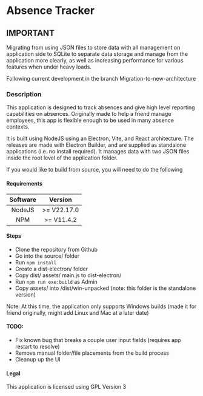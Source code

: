 # Absence Tracker

## IMPORTANT
Migrating from using JSON files to store data with all management on application side to SQLite to separate data storage and manage from the application more clearly, as well as increasing performance for various features when under heavy loads.

Following current development in the branch Migration-to-new-architecture

### Description
This application is designed to track absences and give high level reporting capabilities on absences. Originally made to help a friend manage employees, this app is flexible enough to be used in many absence contexts.

It is built using NodeJS using an Electron, Vite, and React architecture. The releases are made with Electron Builder, and are supplied as standalone applications (i.e. no install required). It manages data with two JSON files inside the root level of the application folder.

If you would like to build from source, you will need to do the following

#### Requirements
|Software|Version|
|:--------:|:-------:|
|NodeJS|>= V22.17.0|
|NPM|>= V11.4.2|

#### Steps
- Clone the repository from Github
- Go into the source/ folder
- Run `npm install`
- Create a dist-electron/ folder
- Copy dist/ assets/ main.js to dist-electron/
- Run `npm run exe:build` as Admin
- Copy assets/ into /dist/win-unpacked (note: this folder is the standalone version)

Note: At this time, the application only supports Windows builds (made it for friend originally, might add Linux and Mac at a later date)

#### TODO:
- Fix known bug that breaks a couple user input fields (requires app restart to resolve)
- Remove manual folder/file placements from the build process
- Cleanup up the UI

#### Legal
This application is licensed using GPL Version 3
